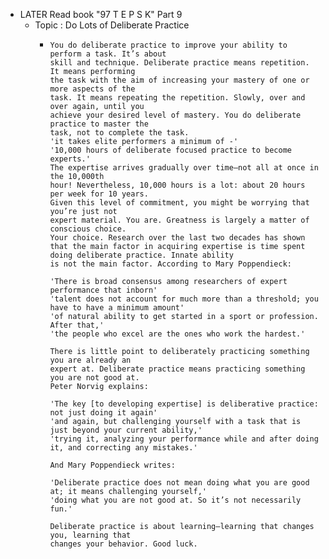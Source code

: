 - LATER Read book "97 T E P S K" Part 9
	- Topic : Do Lots of Deliberate Practice
		- ```apl
		  You do deliberate practice to improve your ability to perform a task. It’s about
		  skill and technique. Deliberate practice means repetition. It means performing
		  the task with the aim of increasing your mastery of one or more aspects of the
		  task. It means repeating the repetition. Slowly, over and over again, until you
		  achieve your desired level of mastery. You do deliberate practice to master the
		  task, not to complete the task.
		  'it takes elite performers a minimum of -'
		  '10,000 hours of deliberate focused practice to become experts.'
		  The expertise arrives gradually over time—not all at once in the 10,000th
		  hour! Nevertheless, 10,000 hours is a lot: about 20 hours per week for 10 years.
		  Given this level of commitment, you might be worrying that you’re just not
		  expert material. You are. Greatness is largely a matter of conscious choice.
		  Your choice. Research over the last two decades has shown that the main factor in acquiring expertise is time spent doing deliberate practice. Innate ability
		  is not the main factor. According to Mary Poppendieck:
		  
		  'There is broad consensus among researchers of expert performance that inborn'
		  'talent does not account for much more than a threshold; you have to have a minimum amount'
		  'of natural ability to get started in a sport or profession. After that,'
		  'the people who excel are the ones who work the hardest.'
		  
		  There is little point to deliberately practicing something you are already an
		  expert at. Deliberate practice means practicing something you are not good at.
		  Peter Norvig explains:
		  
		  'The key [to developing expertise] is deliberative practice: not just doing it again'
		  'and again, but challenging yourself with a task that is just beyond your current ability,' 
		  'trying it, analyzing your performance while and after doing it, and correcting any mistakes.'
		  
		  And Mary Poppendieck writes:
		  
		  'Deliberate practice does not mean doing what you are good at; it means challenging yourself,'
		  'doing what you are not good at. So it’s not necessarily fun.'
		  
		  Deliberate practice is about learning—learning that changes you, learning that
		  changes your behavior. Good luck.
		  ```